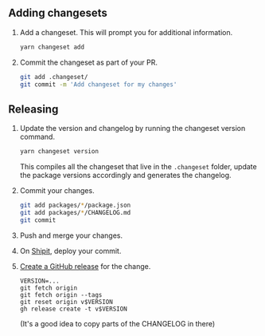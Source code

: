 ## Adding changesets

1. Add a changeset. This will prompt you for additional information.

   ```bash
   yarn changeset add
   ```

2. Commit the changeset as part of your PR.

   ```bash
   git add .changeset/
   git commit -m 'Add changeset for my changes'
   ```

## Releasing

1.  Update the version and changelog by running the changeset version command.

    ```bash
    yarn changeset version
    ```

    This compiles all the changeset that live in the `.changeset` folder, update the package versions accordingly and generates the changelog.

2.  Commit your changes.

    ```bash
    git add packages/*/package.json
    git add packages/*/CHANGELOG.md
    git commit
    ```

3. Push and merge your changes.

3. On [Shipit](https://shipit.shopify.io/shopify/theme-check-js), deploy your commit.

4. [Create a GitHub release](https://github.com/Shopify/theme-check-js/releases/new) for the change.

   ```
   VERSION=...
   git fetch origin
   git fetch origin --tags
   git reset origin v$VERSION
   gh release create -t v$VERSION
   ```

   (It's a good idea to copy parts of the CHANGELOG in there)
